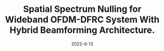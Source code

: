 ---
title: "Spatial Spectrum Nulling for Wideband OFDM-DFRC System With Hybrid Beamforming Architecture."
collection: publications
permalink: /publication/2022-conf1-wcnc
date: 2022-4-13
level: conference
link: 'https://ieeexplore.ieee.org/abstract/document/9771585'
code: '/files/pdf/slides/WCNC2022_Presentation.pdf'
citation: '<b>B. Wang</b>, Z. Cheng, L. Wu and Z. He, "Spatial Spectrum Nulling for Wideband OFDM-DFRC System With Hybrid Beamforming Architecture," 2022 IEEE Wireless Communications and Networking Conference (WCNC), 2022, pp. 240-244.'
---
